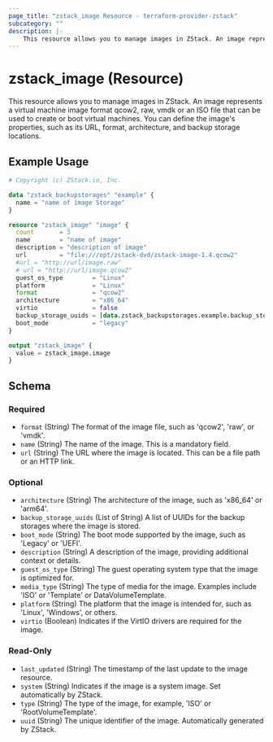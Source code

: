 ```yaml
---
page_title: "zstack_image Resource - terraform-provider-zstack"
subcategory: ""
description: |-
    This resource allows you to manage images in ZStack. An image represents a virtual machine image format qcow2, raw, vmdk or an ISO file that can be used to create or boot virtual machines. You can define the image's properties, such as its URL, format, architecture, and backup storage locations.
---
```


# zstack_image (Resource)

This resource allows you to manage images in ZStack. An image represents a virtual machine image format qcow2, raw, vmdk or an ISO file that can be used to create or boot virtual machines. You can define the image's properties, such as its URL, format, architecture, and backup storage locations.

## Example Usage

```terraform
# Copyright (c) ZStack.io, Inc.

data "zstack_backupstorages" "example" {
  name = "name of image Storage"
}

resource "zstack_image" "image" {
  count       = 3
  name        = "name of image"
  description = "description of image"
  url         = "file:///opt/zstack-dvd/zstack-image-1.4.qcow2"
  #url = "http://url/image.raw"
  # url = "http://url/image.qcow2"
  guest_os_type        = "Linux"
  platform             = "Linux"
  format               = "qcow2"
  architecture         = "x86_64"
  virtio               = false
  backup_storage_uuids = [data.zstack_backupstorages.example.backup_storages.0.uuid]
  boot_mode            = "legacy"
}

output "zstack_image" {
  value = zstack_image.image
}
```

<!-- schema generated by tfplugindocs -->
## Schema

### Required

- `format` (String) The format of the image file, such as 'qcow2', 'raw', or 'vmdk'.
- `name` (String) The name of the image. This is a mandatory field.
- `url` (String) The URL where the image is located. This can be a file path or an HTTP link.

### Optional

- `architecture` (String) The architecture of the image, such as 'x86_64' or 'arm64'.
- `backup_storage_uuids` (List of String) A list of UUIDs for the backup storages where the image is stored.
- `boot_mode` (String) The boot mode supported by the image, such as 'Legacy' or 'UEFI'.
- `description` (String) A description of the image, providing additional context or details.
- `guest_os_type` (String) The guest operating system type that the image is optimized for.
- `media_type` (String) The type of media for the image. Examples include 'ISO' or 'Template' or DataVolumeTemplate.
- `platform` (String) The platform that the image is intended for, such as 'Linux', 'Windows', or others.
- `virtio` (Boolean) Indicates if the VirtIO drivers are required for the image.

### Read-Only

- `last_updated` (String) The timestamp of the last update to the image resource.
- `system` (String) Indicates if the image is a system image. Set automatically by ZStack.
- `type` (String) The type of the image, for example, 'ISO' or 'RootVolumeTemplate'.
- `uuid` (String) The unique identifier of the image. Automatically generated by ZStack.


